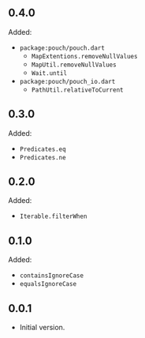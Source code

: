 ## 0.4.0

Added:

- `package:pouch/pouch.dart`
  - `MapExtentions.removeNullValues`
  - `MapUtil.removeNullValues`
  - `Wait.until`
- `package:pouch/pouch_io.dart`
  - `PathUtil.relativeToCurrent`

## 0.3.0

Added:

- `Predicates.eq`
- `Predicates.ne`

## 0.2.0

Added:

- `Iterable.filterWhen`

## 0.1.0

Added:

- `containsIgnoreCase`
- `equalsIgnoreCase`

## 0.0.1

- Initial version.
